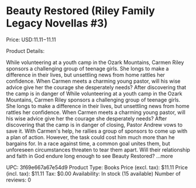 # Beauty Restored (Riley Family Legacy Novellas #3)

Price: USD:$11.11-$11.11

Product Details:

While volunteering at a youth camp in the Ozark Mountains, Carmen Riley sponsors a challenging group of teenage girls. She longs to make a difference in their lives, but unsettling news from home rattles her confidence. When Carmen meets a charming young pastor, will his wise advice give her the courage she desperately needs? After discovering that the camp is in danger of While volunteering at a youth camp in the Ozark Mountains, Carmen Riley sponsors a challenging group of teenage girls. She longs to make a difference in their lives, but unsettling news from home rattles her confidence. When Carmen meets a charming young pastor, will his wise advice give her the courage she desperately needs? After discovering that the camp is in danger of closing, Pastor Andrew vows to save it. With Carmen's help, he rallies a group of sponsors to come up with a plan of action. However, the task could cost him much more than he bargains for. In a race against time, a common goal unites them, but unforeseen circumstances threaten to tear them apart. Will their relationship and faith in God endure long enough to see Beauty Restored? ...more

UPC: 3f69e667a67e54d9
Product Type: Books
Price (excl. tax): $11.11
Price (incl. tax): $11.11
Tax: $0.00
Availability: In stock (15 available)
Number of reviews: 0
